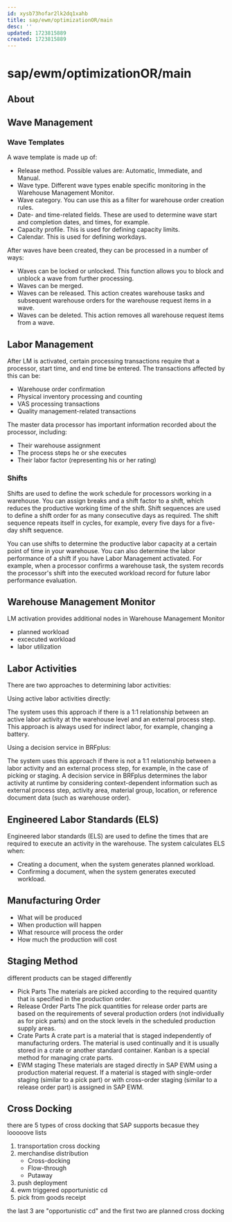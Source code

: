 ```yaml
---
id: xysb73hofar2lk2dq1xahb
title: sap/ewm/optimizationOR/main
desc: ''
updated: 1723815889
created: 1723815889
---
```

# sap/ewm/optimizationOR/main

## About


## Wave Management

### Wave Templates

A wave template is made up of:

- Release method. Possible values are: Automatic, Immediate, and Manual.
- Wave type. Different wave types enable specific monitoring in the Warehouse Management Monitor.
- Wave category. You can use this as a filter for warehouse order creation rules.
- Date- and time-related fields. These are used to determine wave start and completion dates, and times, for example.
- Capacity profile. This is used for defining capacity limits.
- Calendar. This is used for defining workdays.


After waves have been created, they can be processed in a number of ways:

- Waves can be locked or unlocked. This function allows you to block and unblock a wave from further processing.
- Waves can be merged.
- Waves can be released. This action creates warehouse tasks and subsequent warehouse orders for the warehouse request items in a wave.
- Waves can be deleted. This action removes all warehouse request items from a wave.


## Labor Management

After LM is activated, certain processing transactions require that a processor, start time, and end time be entered. The transactions affected by this can be:

- Warehouse order confirmation
- Physical inventory processing and counting
- VAS processing transactions
- Quality management-related transactions

The master data processor has important information recorded about the processor, including:

- Their warehouse assignment
- The process steps he or she executes
- Their labor factor (representing his or her rating)

### Shifts

Shifts are used to define the work schedule for processors working
in a warehouse. You can assign breaks and a shift factor
to a shift, which reduces the productive working time of the
shift. Shift sequences are used to define a shift order for
as many consecutive days as required. The shift sequence repeats itself
in cycles, for example, every five days for a five-day shift sequence.

You can use shifts to determine the productive labor capacity at
a certain point of time in your warehouse. You can also
determine the labor performance of a shift if you have Labor
Management activated. For example, when a processor confirms a warehouse task,
the system records the processor's shift into the executed workload record
for future labor performance evaluation.


## Warehouse Management Monitor

LM activation provides additional nodes in Warehouse Management Monitor

- planned workload
- excecuted workload
- labor utilization


## Labor Activities

There are two approaches to determining labor activities:

Using active labor activities directly:


The system uses this approach if there is a 1:1 relationship
between an active labor activity at the warehouse level and an
external process step. This approach is always used for indirect labor,
for example, changing a battery.

Using a decision service in BRFplus:



The system uses this approach if there is not a 1:1
relationship between a labor activity and an external process step, for
example, in the case of picking or staging. A decision service
in BRFplus determines the labor activity at runtime by considering context-dependent
information such as external process step, activity area, material group, location,
or reference document data (such as warehouse order).

## Engineered Labor Standards (ELS)

Engineered labor standards (ELS) are used to define the times that are required to execute an activity in the warehouse. The system calculates ELS when:

- Creating a document, when the system generates planned workload.
- Confirming a document, when the system generates executed workload.

## Manufacturing Order

- What will be produced
- When production will happen
- What resource will process the order
- How much the production will cost

## Staging Method

different products can be staged differently

- Pick Parts
    The materials are picked according to the required quantity that is specified in the production order.
- Release Order Parts
    The pick quantities for release order parts are based on the requirements of several production orders (not individually as for pick parts) and on the stock levels in the scheduled production supply areas.
- Crate Parts
    A crate part is a material that is staged independently of
    manufacturing orders. The material is used continually and it is usually
    stored in a crate or another standard container. Kanban is a special method for managing crate parts.
- EWM staging
    These materials are staged directly in SAP EWM using a production
    material request. If a material is staged with single-order staging (similar
    to a pick part) or with cross-order staging (similar to a release order part) is assigned in SAP EWM.

## Cross Docking

there are 5 types of cross docking that SAP supports
becasue they looooove lists

1. transportation cross docking
2. merchandise distribution
    - Cross-docking
    - Flow-through
    - Putaway
3. push deployment
4. ewm triggered opportunistic cd
5. pick from goods receipt

the last 3 are "opportunistic cd" and the first two are planned cross docking

